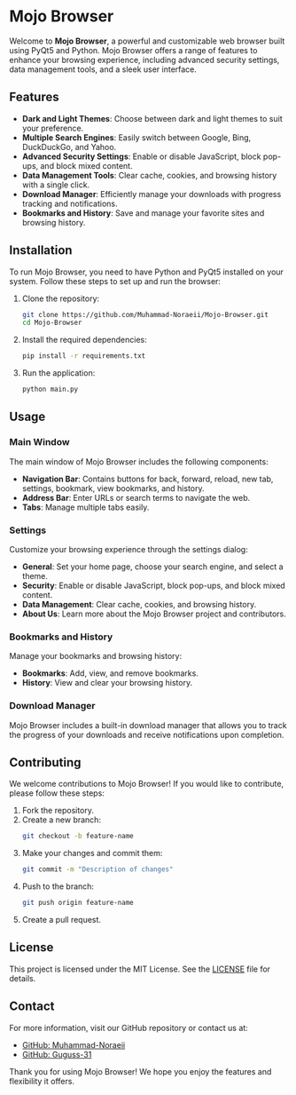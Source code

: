 # Mojo Browser

Welcome to **Mojo Browser**, a powerful and customizable web browser built using PyQt5 and Python. Mojo Browser offers a range of features to enhance your browsing experience, including advanced security settings, data management tools, and a sleek user interface.

## Features

- **Dark and Light Themes**: Choose between dark and light themes to suit your preference.
- **Multiple Search Engines**: Easily switch between Google, Bing, DuckDuckGo, and Yahoo.
- **Advanced Security Settings**: Enable or disable JavaScript, block pop-ups, and block mixed content.
- **Data Management Tools**: Clear cache, cookies, and browsing history with a single click.
- **Download Manager**: Efficiently manage your downloads with progress tracking and notifications.
- **Bookmarks and History**: Save and manage your favorite sites and browsing history.

## Installation

To run Mojo Browser, you need to have Python and PyQt5 installed on your system. Follow these steps to set up and run the browser:

1. Clone the repository:
   ```sh
   git clone https://github.com/Muhammad-Noraeii/Mojo-Browser.git
   cd Mojo-Browser
   ```

2. Install the required dependencies:
   ```sh
   pip install -r requirements.txt
   ```

3. Run the application:
   ```sh
   python main.py
   ```

## Usage

### Main Window

The main window of Mojo Browser includes the following components:

- **Navigation Bar**: Contains buttons for back, forward, reload, new tab, settings, bookmark, view bookmarks, and history.
- **Address Bar**: Enter URLs or search terms to navigate the web.
- **Tabs**: Manage multiple tabs easily.

### Settings

Customize your browsing experience through the settings dialog:

- **General**: Set your home page, choose your search engine, and select a theme.
- **Security**: Enable or disable JavaScript, block pop-ups, and block mixed content.
- **Data Management**: Clear cache, cookies, and browsing history.
- **About Us**: Learn more about the Mojo Browser project and contributors.

### Bookmarks and History

Manage your bookmarks and browsing history:

- **Bookmarks**: Add, view, and remove bookmarks.
- **History**: View and clear your browsing history.

### Download Manager

Mojo Browser includes a built-in download manager that allows you to track the progress of your downloads and receive notifications upon completion.

## Contributing

We welcome contributions to Mojo Browser! If you would like to contribute, please follow these steps:

1. Fork the repository.
2. Create a new branch:
   ```sh
   git checkout -b feature-name
   ```
3. Make your changes and commit them:
   ```sh
   git commit -m "Description of changes"
   ```
4. Push to the branch:
   ```sh
   git push origin feature-name
   ```
5. Create a pull request.

## License

This project is licensed under the MIT License. See the [LICENSE](LICENSE) file for details.

## Contact

For more information, visit our GitHub repository or contact us at:

- [GitHub: Muhammad-Noraeii](https://github.com/Muhammad-Noraeii)
- [GitHub: Guguss-31](https://github.com/Guguss-31)

Thank you for using Mojo Browser! We hope you enjoy the features and flexibility it offers.
